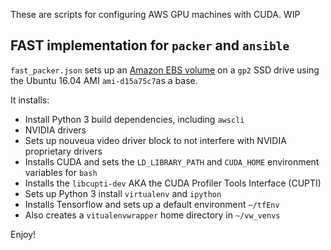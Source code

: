 These are scripts for configuring AWS GPU machines with CUDA. WIP

## FAST implementation for `packer` and `ansible`
`fast_packer.json` sets up an [Amazon EBS volume](https://www.packer.io/docs/builders/amazon-ebsvolume.html) on a `gp2` SSD drive using the Ubuntu 16.04 AMI `ami-d15a75c7`as a base.

It installs:
* Install Python 3 build dependencies, including `awscli`
* NVIDIA drivers
* Sets up nouveua video driver block to not interfere with NVIDIA proprietary drivers
* Installs CUDA and sets the `LD_LIBRARY_PATH` and `CUDA_HOME` environment variables for `bash`
* Installs the `libcupti-dev` AKA the CUDA Profiler Tools Interface (CUPTI)
* Sets up Python 3 install `virtualenv` and `ipython`
* Installs Tensorflow and sets up a default environment `~/tfEnv`
* Also creates a `vitualenvwrapper` home directory in `~/vw_venvs`

Enjoy!




